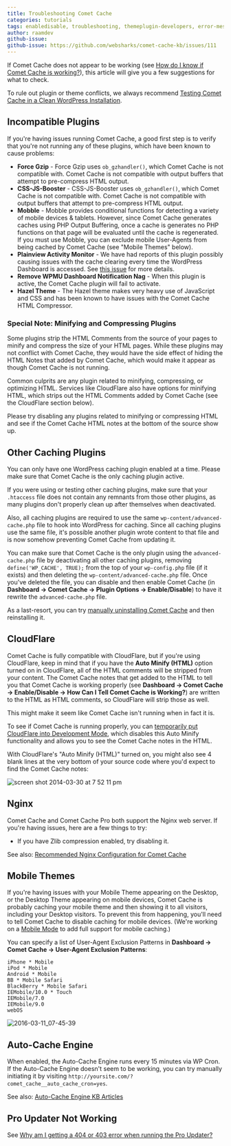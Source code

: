 ```yaml
---
title: Troubleshooting Comet Cache
categories: tutorials
tags: enabledisable, troubleshooting, themeplugin-developers, error-messages
author: raamdev
github-issue:
github-issue: https://github.com/websharks/comet-cache-kb/issues/111
---
```


If Comet Cache does not appear to be working (see [How do I know if Comet Cache is working?](https://cometcache.com/kb-article/how-do-i-know-if-comet-cache-is-working/)), this article will give you a few suggestions for what to check.

To rule out plugin or theme conflicts, we always recommend [Testing Comet Cache in a Clean WordPress Installation](https://cometcache.com/kb-article/testing-comet-cache-in-a-clean-wordpress-installation/).

## Incompatible Plugins

If you're having issues running Comet Cache, a good first step is to verify that you're not running any of these plugins, which have been known to cause problems:

- **Force Gzip** - Force Gzip uses `ob_gzhandler()`, which Comet Cache is not compatible with. Comet Cache is not compatible with output buffers that attempt to pre-compress HTML output.
- **CSS-JS-Booster** - CSS-JS-Booster uses `ob_gzhandler()`, which Comet Cache is not compatible with. Comet Cache is not compatible with output buffers that attempt to pre-compress HTML output.
- **Mobble** - Mobble provides conditional functions for detecting a variety of mobile devices & tablets. However, since Comet Cache generates caches using PHP Output Buffering, once a cache is generates no PHP functions on that page will be evaluated until the cache is regenerated. If you must use Mobble, you can exclude mobile User-Agents from being cached by Comet Cache (see "Mobile Themes" below).
- **Plainview Activity Monitor** - We have had reports of this plugin possibly causing issues with the cache clearing every time the WordPress Dashboard is accessed. See [this issue](https://github.com/websharks/comet-cache/issues/393#issuecomment-68957833) for more details.
- **Remove WPMU Dashboard Notification Nag** - When this plugin is active, the Comet Cache plugin will fail to activate.
- **Hazel Theme** - The Hazel theme makes very heavy use of JavaScript and CSS and has been known to have issues with the Comet Cache HTML Compressor. 

### Special Note: Minifying and Compressing Plugins

Some plugins strip the HTML Comments from the source of your pages to minify and compress the size of your HTML pages. While these plugins may not conflict with Comet Cache, they would have the side effect of hiding the HTML Notes that added by Comet Cache, which would make it appear as though Comet Cache is not running.

Common culprits are any plugin related to minifying, compressing, or optimizing HTML. Services like CloudFlare also have options for minifying HTML, which strips out the HTML Comments added by Comet Cache (see the CloudFlare section below).

Please try disabling any plugins related to minifying or compressing HTML and see if the Comet Cache HTML notes at the bottom of the source show up.

## Other Caching Plugins

You can only have one WordPress caching plugin enabled at a time. Please make sure that Comet Cache is the only caching plugin active.

If you were using or testing other caching plugins, make sure that your `.htaccess` file does not contain any remnants from those other plugins, as many plugins don't properly clean up after themselves when deactivated. 

Also, all caching plugins are required to use the same `wp-content/advanced-cache.php` file to hook into WordPress for caching. Since all caching plugins use the same file, it's possible another plugin wrote content to that file and is now somehow preventing Comet Cache from updating it. 

You can make sure that Comet Cache is the only plugin using the `advanced-cache.php` file by deactivating all other caching plugins, removing `define('WP_CACHE', TRUE);` from the top of your `wp-config.php` file (if it exists) and then deleting the `wp-content/advanced-cache.php` file. Once you've deleted the file, you can disable and then enable Comet Cache (in **Dashboard → Comet Cache → Plugin Options → Enable/Disable**) to have it rewrite the `advanced-cache.php` file.

As a last-resort, you can try [manually uninstalling Comet Cache](https://cometcache.com/kb-article/how-do-i-uninstall-comet-cache/#toc-86754ab8) and then reinstalling it.

## CloudFlare

Comet Cache is fully compatible with CloudFlare, but if you're using CloudFlare, keep in mind that if you have the **Auto Minify (HTML)** option turned on in CloudFlare, all of the HTML comments will be stripped from your content. The Comet Cache notes that get added to the HTML to tell you that Comet Cache is working properly (see **Dashboard → Comet Cache → Enable/Disable → How Can I Tell Comet Cache is Working?**) are written to the HTML as HTML comments, so CloudFlare will strip those as well.

This might make it seem like Comet Cache isn't running when in fact it is. 

To see if Comet Cache is running properly, you can [temporarily put CloudFlare into Development Mode](https://support.cloudflare.com/hc/en-us/articles/200168246-What-does-CloudFlare-Development-mode-mean-), which disables this Auto Minify functionality and allows you to see the Comet Cache notes in the HTML.

With CloudFlare's "Auto Minify (HTML)" turned on, you might also see 4 blank lines at the very bottom of your source code where you'd expect to find the Comet Cache notes:

![screen shot 2014-03-30 at 7 52 11 pm](https://cloud.githubusercontent.com/assets/53005/2562898/a9c23096-b866-11e3-8615-0125ce9a201e.png)

## Nginx

Comet Cache and Comet Cache Pro both support the Nginx web server. If you're having issues, here are a few things to try:

- If you have Zlib compression enabled, try disabling it.

See also: [Recommended Nginx Configuration for Comet Cache](https://cometcache.com/kb-article/recommended-nginx-configuration-for-comet-cache/)

## Mobile Themes

If you're having issues with your Mobile Theme appearing on the Desktop, or the Desktop Theme appearing on mobile devices, Comet Cache is probably caching your mobile theme and then showing it to all visitors, including your Desktop visitors. To prevent this from happening, you'll need to tell Comet Cache to disable caching for mobile devices. (We're working on a [Mobile Mode](https://github.com/websharks/comet-cache/issues/471) to add full support for mobile caching.)

You can specify a list of User-Agent Exclusion Patterns in **Dashboard → Comet Cache → User-Agent Exclusion Patterns**:

```
iPhone * Mobile
iPod * Mobile
Android * Mobile
BB * Mobile Safari
BlackBerry * Mobile Safari
IEMobile/10.0 * Touch
IEMobile/7.0
IEMobile/9.0
webOS
```

![2016-03-11_07-45-39](https://cloud.githubusercontent.com/assets/53005/13702510/44414e1e-e75d-11e5-9797-c76e26513c0b.png)

## Auto-Cache Engine

When enabled, the Auto-Cache Engine runs every 15 minutes via WP Cron. If the Auto-Cache Engine doesn't seem to be working, you can try manually initiating it by visiting `http://yoursite.com/?comet_cache__auto_cache_cron=yes`.

See also: [Auto-Cache Engine KB Articles](https://cometcache.com/kb/kb-tag/auto-cache-engine/)

## Pro Updater Not Working

See [Why am I getting a 404 or 403 error when running the Pro Updater?](https://cometcache.com/kb-article/why-am-i-getting-a-404-or-403-error-when-running-the-pro-updater/)
